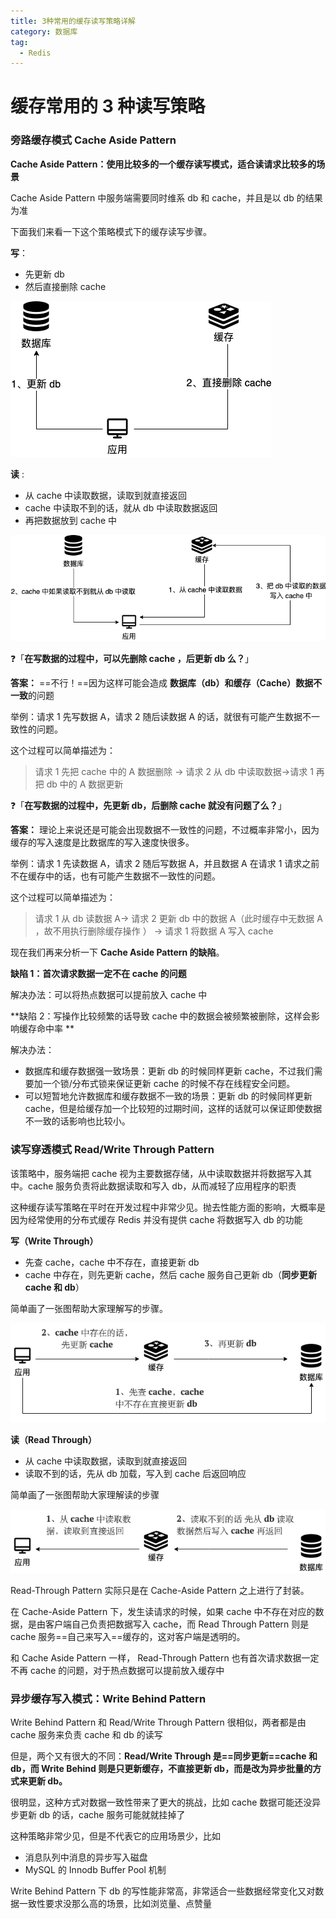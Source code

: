 ```yaml
---
title: 3种常用的缓存读写策略详解
category: 数据库
tag:
  - Redis
---
```


# 缓存常用的 3 种读写策略

### 旁路缓存模式 Cache Aside Pattern

**Cache Aside Pattern：使用比较多的一个缓存读写模式，适合读请求比较多的场景**

Cache Aside Pattern 中服务端需要同时维系 db 和 cache，并且是以 db 的结果为准

下面我们来看一下这个策略模式下的缓存读写步骤。

**写**：

- 先更新 db
- 然后直接删除 cache 

![](assets/cache-aside-write.png)

**读** :

- 从 cache 中读取数据，读取到就直接返回
- cache 中读取不到的话，就从 db 中读取数据返回
- 再把数据放到 cache 中

![](assets/cache-aside-read.png)

❓「**在写数据的过程中，可以先删除 cache ，后更新 db 么？**」

**答案：** ==不行！==因为这样可能会造成 **数据库（db）和缓存（Cache）数据不一致**的问题

举例：请求 1 先写数据 A，请求 2 随后读数据 A 的话，就很有可能产生数据不一致性的问题。

这个过程可以简单描述为：

> 请求 1 先把 cache 中的 A 数据删除 -> 请求 2 从 db 中读取数据->请求 1 再把 db 中的 A 数据更新

❓「**在写数据的过程中，先更新 db，后删除 cache 就没有问题了么？**」

**答案：** 理论上来说还是可能会出现数据不一致性的问题，不过概率非常小，因为缓存的写入速度是比数据库的写入速度快很多。

举例：请求 1 先读数据 A，请求 2 随后写数据 A，并且数据 A 在请求 1 请求之前不在缓存中的话，也有可能产生数据不一致性的问题。

这个过程可以简单描述为：

> 请求 1 从 db 读数据 A-> 请求 2 更新 db 中的数据 A（此时缓存中无数据 A ，故不用执行删除缓存操作 ） -> 请求 1 将数据 A 写入 cache

现在我们再来分析一下 **Cache Aside Pattern 的缺陷**。

**缺陷 1：首次请求数据一定不在 cache 的问题**

解决办法：可以将热点数据可以提前放入 cache 中

**缺陷 2：写操作比较频繁的话导致 cache 中的数据会被频繁被删除，这样会影响缓存命中率 **

解决办法：

- 数据库和缓存数据强一致场景：更新 db 的时候同样更新 cache，不过我们需要加一个锁/分布式锁来保证更新 cache 的时候不存在线程安全问题。
- 可以短暂地允许数据库和缓存数据不一致的场景：更新 db 的时候同样更新 cache，但是给缓存加一个比较短的过期时间，这样的话就可以保证即使数据不一致的话影响也比较小。

### 读写穿透模式 Read/Write Through Pattern

该策略中，服务端把 cache 视为主要数据存储，从中读取数据并将数据写入其中。cache 服务负责将此数据读取和写入 db，从而减轻了应用程序的职责

这种缓存读写策略在平时在开发过程中非常少见。抛去性能方面的影响，大概率是因为经常使用的分布式缓存 Redis 并没有提供 cache 将数据写入 db 的功能

**写（Write Through）**

- 先查 cache，cache 中不存在，直接更新 db
- cache 中存在，则先更新 cache，然后 cache 服务自己更新 db（**同步更新 cache 和 db**）

简单画了一张图帮助大家理解写的步骤。

![](assets/write-through.png)

**读（Read Through）**

- 从 cache 中读取数据，读取到就直接返回
- 读取不到的话，先从 db 加载，写入到 cache 后返回响应

简单画了一张图帮助大家理解读的步骤

![](assets/read-through.png)

Read-Through Pattern 实际只是在 Cache-Aside Pattern 之上进行了封装。

在 Cache-Aside Pattern 下，发生读请求的时候，如果 cache 中不存在对应的数据，是由客户端自己负责把数据写入 cache，而 Read Through Pattern 则是 cache 服务==自己来写入==缓存的，这对客户端是透明的。

和 Cache Aside Pattern 一样， Read-Through Pattern 也有首次请求数据一定不再 cache 的问题，对于热点数据可以提前放入缓存中

### 异步缓存写入模式：Write Behind Pattern

Write Behind Pattern 和 Read/Write Through Pattern 很相似，两者都是由 cache 服务来负责 cache 和 db 的读写

但是，两个又有很大的不同：**Read/Write Through 是==同步更新==cache 和 db，而 Write Behind 则是只更新缓存，不直接更新 db，而是改为异步批量的方式来更新 db。**

很明显，这种方式对数据一致性带来了更大的挑战，比如 cache 数据可能还没异步更新 db 的话，cache 服务可能就就挂掉了

这种策略非常少见，但是不代表它的应用场景少，比如

- 消息队列中消息的异步写入磁盘
- MySQL 的 Innodb Buffer Pool 机制

Write Behind Pattern 下 db 的写性能非常高，非常适合一些数据经常变化又对数据一致性要求没那么高的场景，比如浏览量、点赞量
